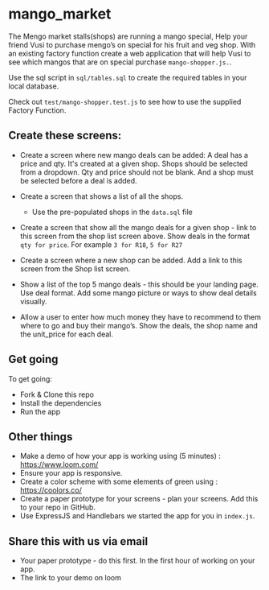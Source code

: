 # mango_market

The Mengo market stalls(shops) are running a mango special, Help your friend Vusi to purchase mengo’s  on special for his fruit and veg shop. With an existing factory function create a web application that will help Vusi to see which mangos that are on special purchase `mango-shopper.js.`. 

Use the sql script in `sql/tables.sql` to create the required tables in your local database.

Check out `test/mango-shopper.test.js` to see how to use the supplied Factory Function.

##  Create these screens:

* Create a screen where new mango deals can be added: A deal has a price and qty. It's created at a given shop. Shops should be selected from a dropdown. Qty and price should not be blank. And a shop must be selected before a deal is added.

* Create a screen that shows a list of all the shops.
	* Use the pre-populated shops in the `data.sql` file

* Create a screen that show all the mango deals for a given shop - link to this screen from the shop list screen above. Show deals in the format `qty for price`. For example `3 for R18`, `5 for R27`

* Create a screen where a new shop can be added. Add a link to this screen from the Shop list screen.

* Show a list of the top 5 mango deals - this should be your landing page. Use deal format. Add some mango picture or ways to show deal details visually.

* Allow a user to enter how much money they have to recommend to them where to go and buy their mango’s. Show the deals, the shop name and the unit_price for each deal.

## Get going

To get going:

* Fork & Clone this repo
* Install the dependencies
* Run the app

## Other things

<!-- * Deploy your app to heroku - share the link with us -->
* Make a demo of how your app is working using (5 minutes) : https://www.loom.com/
* Ensure your app is responsive.
* Create a color scheme with some elements of green using : https://coolors.co/
* Create a paper prototype for your screens - plan your screens. Add this to your repo in GitHub.
* Use ExpressJS and Handlebars we started the app for you in `index.js`.
<!-- * Setup your own travis deployment. -->

## Share this with us via email

* Your paper prototype - do this first. In the first hour of working on your app.
* The link to your demo on loom




